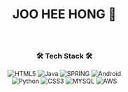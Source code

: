 <h1 align=center> 

   JOO HEE HONG 🤪
</h1>
<br>
<h3 align=center>  🛠 Tech Stack 🛠 </h3>
<div align=center>
   
  
  ![HTML5](https://img.shields.io/badge/HTML5-E34F26?style=for-the-badge&logo=html5&logoColor=white)
  ![Java](https://img.shields.io/badge/java-%23ED8B00.svg?style=for-the-badge&logo=java&logoColor=white) 
  ![SPRING](https://img.shields.io/badge/Spring-6DB33F?style=for-the-badge&logo=spring&logoColor=white)
  ![Android](https://img.shields.io/badge/Android-3DDC84.svg?style=for-the-badge&logo=android-studio&logoColor=white)     
  ![Python](https://img.shields.io/badge/python-3670A0?style=for-the-badge&logo=python&logoColor=ffdd54)
  ![CSS3](https://img.shields.io/badge/CSS3-1572B6?style=for-the-badge&logo=css3&logoColor=white)
  ![MYSQL](https://img.shields.io/badge/MySQL-005C84?style=for-the-badge&logo=mysql&logoColor=white) 
  ![AWS](https://img.shields.io/badge/AWS-39477F?style=for-the-badge&logo=amazonaws&logoColor=white)   
   
</div>
<br>
<!--
<h3 align=center>  📝 Language 📝 </h3>
<div align=center>
   
   ![Python](https://img.shields.io/badge/python-3670A0?style=for-the-badge&logo=python&logoColor=ffdd54)
   ![C](https://img.shields.io/badge/c-%2300599C.svg?style=for-the-badge&logo=c&logoColor=white)
   ![Java](https://img.shields.io/badge/java-%23ED8B00.svg?style=for-the-badge&logo=java&logoColor=white)
   ![Go](https://img.shields.io/badge/go-%2300ADD8.svg?style=for-the-badge&logo=go&logoColor=white)   
   ![HTML5](https://img.shields.io/badge/html5-%23E34F26.svg?style=for-the-badge&logo=html5&logoColor=white)
   ![CSS3](https://img.shields.io/badge/css3-%231572B6.svg?style=for-the-badge&logo=css3&logoColor=white)
   
</div>
<br>

<br>
  <h3 align=center>  🛠 IDEs/Editors 🛠 </h3>
  <div align=center>
![Jupyter Notebook](https://img.shields.io/badge/jupyter-%23FA0F00.svg?style=for-the-badge&logo=jupyter&logoColor=white)
![Eclipse](https://img.shields.io/badge/Eclipse-FE7A16.svg?style=for-the-badge&logo=Eclipse&logoColor=white)
![PyCharm](https://img.shields.io/badge/pycharm-143?style=for-the-badge&logo=pycharm&logoColor=black&color=black&labelColor=green)
 <br>
![Android Studio](https://img.shields.io/badge/Android%20Studio-3DDC84.svg?style=for-the-badge&logo=android-studio&logoColor=white)
![Visual Studio Code](https://img.shields.io/badge/Visual%20Studio%20Code-0078d7.svg?style=for-the-badge&logo=visual-studio-code&logoColor=white)
</div>
-->

<!--
**wngml317/wngml317** is a ✨ _special_ ✨ repository because its `README.md` (this file) appears on your GitHub profile.

Here are some ideas to get you started:

- 🔭 I’m currently working on ...
- 🌱 I’m currently learning ...
- 👯 I’m looking to collaborate on ...
- 🤔 I’m looking for help with ...
- 💬 Ask me about ...
- 📫 How to reach me: ...
- 😄 Pronouns: ...
- ⚡ Fun fact: ...
-->
